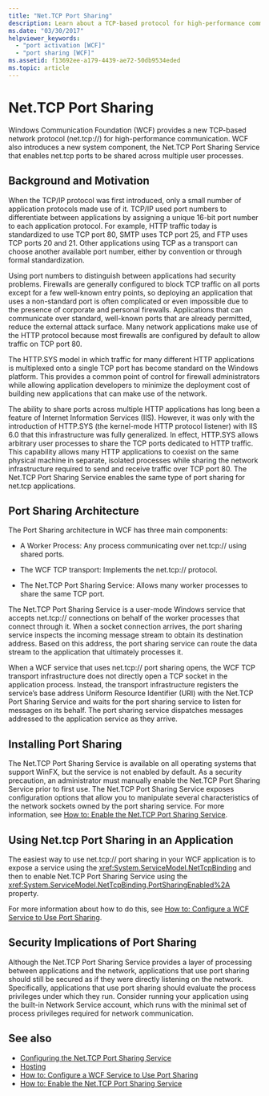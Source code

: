 ```yaml
---
title: "Net.TCP Port Sharing"
description: Learn about a TCP-based protocol for high-performance communication and the service that enables ports to be shared across multiple user processes in WCF.
ms.date: "03/30/2017"
helpviewer_keywords: 
  - "port activation [WCF]"
  - "port sharing [WCF]"
ms.assetid: f13692ee-a179-4439-ae72-50db9534eded
ms.topic: article
---
```

# Net.TCP Port Sharing

Windows Communication Foundation (WCF) provides a new TCP-based network protocol (net.tcp://) for high-performance communication. WCF also introduces a new system component, the Net.TCP Port Sharing Service that enables net.tcp ports to be shared across multiple user processes.  
  
## Background and Motivation  

 When the TCP/IP protocol was first introduced, only a small number of application protocols made use of it. TCP/IP used port numbers to differentiate between applications by assigning a unique 16-bit port number to each application protocol. For example, HTTP traffic today is standardized to use TCP port 80, SMTP uses TCP port 25, and FTP uses TCP ports 20 and 21. Other applications using TCP as a transport can choose another available port number, either by convention or through formal standardization.  
  
 Using port numbers to distinguish between applications had security problems. Firewalls are generally configured to block TCP traffic on all ports except for a few well-known entry points, so deploying an application that uses a non-standard port is often complicated or even impossible due to the presence of corporate and personal firewalls. Applications that can communicate over standard, well-known ports that are already permitted, reduce the external attack surface. Many network applications make use of the HTTP protocol because most firewalls are configured by default to allow traffic on TCP port 80.  
  
 The HTTP.SYS model in which traffic for many different HTTP applications is multiplexed onto a single TCP port has become standard on the Windows platform. This provides a common point of control for firewall administrators while allowing application developers to minimize the deployment cost of building new applications that can make use of the network.  
  
 The ability to share ports across multiple HTTP applications has long been a feature of Internet Information Services (IIS). However, it was only with the introduction of HTTP.SYS (the kernel-mode HTTP protocol listener) with IIS 6.0 that this infrastructure was fully generalized. In effect, HTTP.SYS allows arbitrary user processes to share the TCP ports dedicated to HTTP traffic. This capability allows many HTTP applications to coexist on the same physical machine in separate, isolated processes while sharing the network infrastructure required to send and receive traffic over TCP port 80. The Net.TCP Port Sharing Service enables the same type of port sharing for net.tcp applications.  
  
## Port Sharing Architecture  

 The Port Sharing architecture in WCF has three main components:  
  
- A Worker Process: Any process communicating over net.tcp:// using shared ports.  
  
- The WCF TCP transport: Implements the net.tcp:// protocol.  
  
- The Net.TCP Port Sharing Service: Allows many worker processes to share the same TCP port.  
  
 The Net.TCP Port Sharing Service is a user-mode Windows service that accepts net.tcp:// connections on behalf of the worker processes that connect through it. When a socket connection arrives, the port sharing service inspects the incoming message stream to obtain its destination address. Based on this address, the port sharing service can route the data stream to the application that ultimately processes it.  
  
 When a WCF service that uses net.tcp:// port sharing opens, the WCF TCP transport infrastructure does not directly open a TCP socket in the application process. Instead, the transport infrastructure registers the service’s base address Uniform Resource Identifier (URI) with the Net.TCP Port Sharing Service and waits for the port sharing service to listen for messages on its behalf.  The port sharing service dispatches messages addressed to the application service as they arrive.  
  
## Installing Port Sharing  

 The Net.TCP Port Sharing Service is available on all operating systems that support WinFX, but the service is not enabled by default. As a security precaution, an administrator must manually enable the Net.TCP Port Sharing Service prior to first use. The Net.TCP Port Sharing Service exposes configuration options that allow you to manipulate several characteristics of the network sockets owned by the port sharing service. For more information, see [How to: Enable the Net.TCP Port Sharing Service](how-to-enable-the-net-tcp-port-sharing-service.md).  
  
## Using Net.tcp Port Sharing in an Application  

 The easiest way to use net.tcp:// port sharing in your WCF application is to expose a service using the <xref:System.ServiceModel.NetTcpBinding> and then to enable Net.TCP Port Sharing Service using the <xref:System.ServiceModel.NetTcpBinding.PortSharingEnabled%2A> property.  
  
 For more information about how to do this, see [How to: Configure a WCF Service to Use Port Sharing](how-to-configure-a-wcf-service-to-use-port-sharing.md).  
  
## Security Implications of Port Sharing  

 Although the Net.TCP Port Sharing Service provides a layer of processing between applications and the network, applications that use port sharing should still be secured as if they were directly listening on the network. Specifically, applications that use port sharing should evaluate the process privileges under which they run. Consider running your application using the built-in Network Service account, which runs with the minimal set of process privileges required for network communication.  
  
## See also

- [Configuring the Net.TCP Port Sharing Service](configuring-the-net-tcp-port-sharing-service.md)
- [Hosting](hosting.md)
- [How to: Configure a WCF Service to Use Port Sharing](how-to-configure-a-wcf-service-to-use-port-sharing.md)
- [How to: Enable the Net.TCP Port Sharing Service](how-to-enable-the-net-tcp-port-sharing-service.md)
